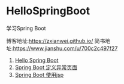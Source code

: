 # HelloSpringBoot
学习Spring Boot 

博客地址:https://zxianwei.github.io/
简书地址:https://www.jianshu.com/u/700c2c497f27

1. [Hello Spring Boot](https://zxianwei.github.io/hellospring/)
2. [Spring Boot 定义异常页面](https://zxianwei.github.io/spring-boot-ding-yi-yi-chang-ye-mian/)
3. [Spring Boot 使用jsp](https://zxianwei.github.io/spring-boot-shi-yong-jsp/)
